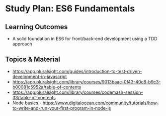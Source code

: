 # Study Plan: ES6 Fundamentals

## Learning Outcomes
- A solid foundation in ES6 for front/back-end development using a TDD approach

## Topics & Material
- https://app.pluralsight.com/guides/introduction-to-test-driven-development-in-javascript
- https://app.pluralsight.com/library/courses/9013baac-0f43-40c8-b9c3-b00081c5952a/table-of-contents
- https://app.pluralsight.com/library/courses/codemash-session-33/table-of-contents
- Node basics - https://www.digitalocean.com/community/tutorials/how-to-write-and-run-your-first-program-in-node-js

